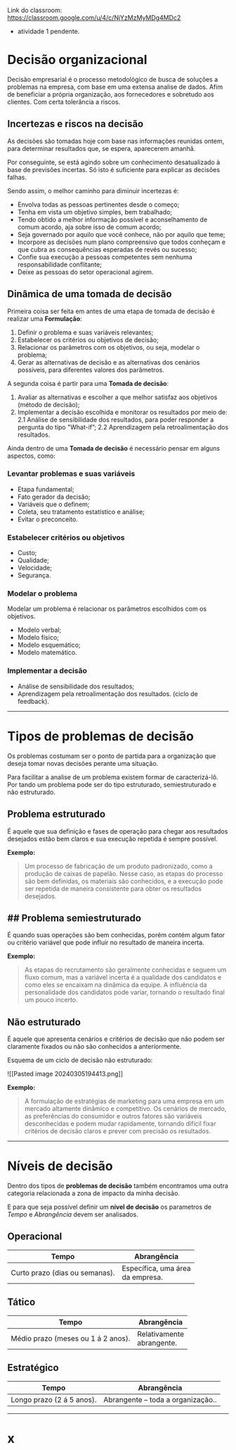 Link do classroom: https://classroom.google.com/u/4/c/NjYzMzMyMDg4MDc2

* atividade 1 pendente.
# Decisão organizacional
Decisão empresarial é o processo metodológico de busca de soluções a problemas na empresa, com base em uma extensa analise de dados. Afim de beneficiar a própria organização, aos fornecedores e sobretudo aos clientes. Com certa tolerância a riscos.
## Incertezas e riscos na decisão
As decisões são tomadas hoje com base nas informações reunidas ontem, para determinar resultados que, se espera, aparecerem amanhã.

Por conseguinte, se está agindo sobre um conhecimento desatualizado à base de previsões incertas. Só isto é suficiente para explicar as decisões falhas.

Sendo assim, o melhor caminho para diminuir incertezas é:
- Envolva todas as pessoas pertinentes desde o começo;
- Tenha em vista um objetivo simples, bem trabalhado;
- Tendo obtido a melhor informação possível e aconselhamento de comum acordo, aja sobre isso de comum acordo;
- Seja governado por aquilo que você conhece, não por aquilo que teme;
- Incorpore as decisões num plano compreensivo que todos conheçam e que cubra as consequências esperadas de revés ou sucesso;
- Confie sua execução a pessoas competentes sem nenhuma responsabilidade conflitante;
- Deixe as pessoas do setor operacional agirem.

## Dinâmica de uma tomada de decisão

Primeira coisa ser feita em antes de uma etapa de tomada de decisão é realizar uma **Formulação**:
1. Definir o problema e suas variáveis relevantes;
2. Estabelecer os critérios ou objetivos de decisão;
3. Relacionar os parâmetros com os objetivos, ou seja, modelar o problema;
4. Gerar as alternativas de decisão e as alternativas dos cenários possíveis, para diferentes valores dos parâmetros.

A segunda coisa é partir para uma **Tomada de decisão**:
1. Avaliar as alternativas e escolher a que melhor satisfaz aos objetivos (método de decisão);
2. Implementar a decisão escolhida e monitorar os resultados por meio de:
	2.1 Análise de sensibilidade dos resultados, para poder responder a pergunta do tipo "What-if”;
	2.2 Aprendizagem pela retroalimentação dos resultados.

Ainda dentro de uma **Tomada de decisão** é necessário pensar em alguns aspectos, como:

### Levantar problemas e suas variáveis
- Etapa fundamental;
- Fato gerador da decisão;
- Variáveis que o definem;
- Coleta, seu tratamento estatístico e análise;
- Evitar o preconceito.
### Estabelecer critérios ou objetivos
- Custo;
- Qualidade;
- Velocidade;
- Segurança.
### Modelar o problema
Modelar um problema é relacionar os parâmetros escolhidos com os objetivos.
- Modelo verbal;
- Modelo físico;
- Modelo esquemático;
- Modelo matemático.
### Implementar a decisão
- Análise de sensibilidade dos resultados;
- Aprendizagem pela retroalimentação dos resultados. (ciclo de feedback).
----
# Tipos de problemas de decisão
Os problemas costumam ser o ponto de partida para a organização que deseja tomar novas decisões perante uma situação.

Para facilitar a analise de um problema existem formar de caracterizá-lô. Por tando um problema pode ser do tipo estruturado, semiestruturado e não estruturado.

## Problema estruturado
É aquele que sua definição e fases de operação para chegar aos resultados desejados estão bem claros e sua execução repetida é sempre possível.

**Exemplo:**
> Um processo de fabricação de um produto padronizado, como a produção de caixas de papelão. Nesse caso, as etapas do processo são bem definidas, os materiais são conhecidos, e a execução pode ser repetida de maneira consistente para obter os resultados desejados.

## ## Problema semiestruturado
É quando suas operações são bem conhecidas, porém contém algum fator ou critério variável que pode influir no resultado de maneira incerta.

**Exemplo:**
> As etapas do recrutamento são geralmente conhecidas e seguem um fluxo comum, mas a variável incerta é a qualidade dos candidatos e como eles se encaixam na dinâmica da equipe. A influência da personalidade dos candidatos pode variar, tornando o resultado final um pouco incerto.

## Não estruturado
É aquele que apresenta cenários e critérios de decisão que não podem ser claramente fixados ou não são conhecidos a anteriormente.

Esquema de um ciclo de decisão não estruturado:

![[Pasted image 20240305194413.png]]

**Exemplo:**
> A formulação de estratégias de marketing para uma empresa em um mercado altamente dinâmico e competitivo. Os cenários de mercado, as preferências do consumidor e outros fatores são variáveis desconhecidas e podem mudar rapidamente, tornando difícil fixar critérios de decisão claros e prever com precisão os resultados.

----
# Níveis de decisão
Dentro dos tipos de **problemas de decisão** também encontramos uma outra categoria relacionada a zona de impacto da minha decisão.

E para que seja possível definir um **nível de decisão** os parametros de _Tempo_ e _Abrangência_ devem ser analisados.

## Operacional

| Tempo                          | Abrangência                         |
| ------------------------------ | ----------------------------------- |
| Curto prazo (dias ou semanas). | Específica, uma área<br>da empresa. |
## Tático

| Tempo                              | Abrangência                  |
| ---------------------------------- | ---------------------------- |
| Médio prazo (meses ou 1 á 2 anos). | Relativamente<br>abrangente. |
## Estratégico

| Tempo                     | Abrangência                       |
| ------------------------- | --------------------------------- |
| Longo prazo (2 á 5 anos). | Abrangente – toda a organização.. |

----
# x
